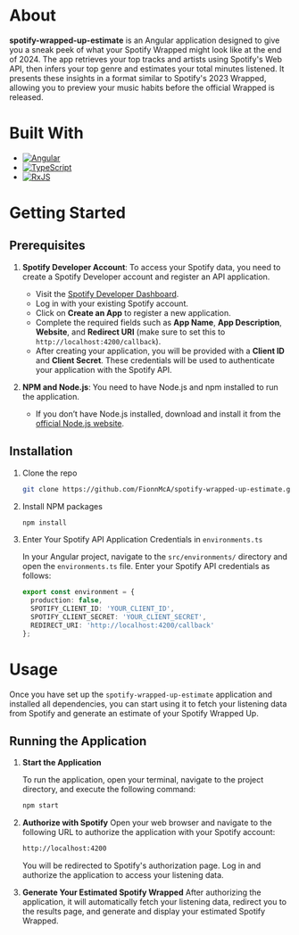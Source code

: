 # About

**spotify-wrapped-up-estimate** is an Angular application designed to give you a sneak peek of what your Spotify Wrapped might look like at the end of 2024. The app retrieves your top tracks and artists using Spotify's Web API, then infers your top genre and estimates your total minutes listened. It presents these insights in a format similar to Spotify's 2023 Wrapped, allowing you to preview your music habits before the official Wrapped is released.

# Built With

* [![Angular][Angular]][Angular-url]
* [![TypeScript][TypeScript]][TypeScript-url]
* [![RxJS][RxJS]][RxJS-url]

<!-- GETTING STARTED -->
# Getting Started
## Prerequisites


1. **Spotify Developer Account**: To access your Spotify data, you need to create a Spotify Developer account and register an API application.

   - Visit the [Spotify Developer Dashboard](https://developer.spotify.com/dashboard/applications).
   - Log in with your existing Spotify account.
   - Click on **Create an App** to register a new application.
   - Complete the required fields such as **App Name**, **App Description**, **Website**, and **Redirect URI** (make sure to set this to `http://localhost:4200/callback`).
   - After creating your application, you will be provided with a **Client ID** and **Client Secret**. These credentials will be used to authenticate your application with the Spotify API.

2. **NPM and Node.js**: You need to have Node.js and npm installed to run the application.

   - If you don’t have Node.js installed, download and install it from the [official Node.js website](https://nodejs.org/).
  
## Installation

1. Clone the repo
   ```sh
   git clone https://github.com/FionnMcA/spotify-wrapped-up-estimate.git
   ```
2. Install NPM packages
   ```sh
   npm install
   ```
3. Enter Your Spotify API Application Credentials in `environments.ts`

   In your Angular project, navigate to the `src/environments/` directory and open the `environments.ts` file. Enter your Spotify API credentials as follows:

   ```typescript
   export const environment = {
     production: false,
     SPOTIFY_CLIENT_ID: 'YOUR_CLIENT_ID',
     SPOTIFY_CLIENT_SECRET: 'YOUR_CLIENT_SECRET',
     REDIRECT_URI: 'http://localhost:4200/callback'
   };

# Usage

Once you have set up the `spotify-wrapped-up-estimate` application and installed all dependencies, you can start using it to fetch your listening data from Spotify and generate an estimate of your Spotify Wrapped Up.

## Running the Application
1. **Start the Application**

   To run the application, open your terminal, navigate to the project directory, and execute the following command:
   ```sh
   npm start
   ```

2. **Authorize with Spotify**
   Open your web browser and navigate to the following URL to authorize the application with your Spotify account: 
   ```sh
   http://localhost:4200
   ```
   You will be redirected to Spotify's authorization page. Log in and authorize the application to access your listening data.

5. **Generate Your Estimated Spotify Wrapped**
   After authorizing the application, it will automatically fetch your listening data, redirect you to the results page, and generate and display your estimated Spotify Wrapped.

   
[Angular]: https://img.shields.io/badge/Angular-DD0031?style=for-the-badge&logo=angular&logoColor=white
[Angular-url]: https://angular.io/

[TypeScript]: https://img.shields.io/badge/TypeScript-007ACC?style=for-the-badge&logo=typescript&logoColor=white
[TypeScript-url]: https://www.typescriptlang.org/

[RxJS]: https://img.shields.io/badge/RxJS-B7178C?style=for-the-badge&logo=reactivex&logoColor=white
[RxJS-url]: https://rxjs.dev/
